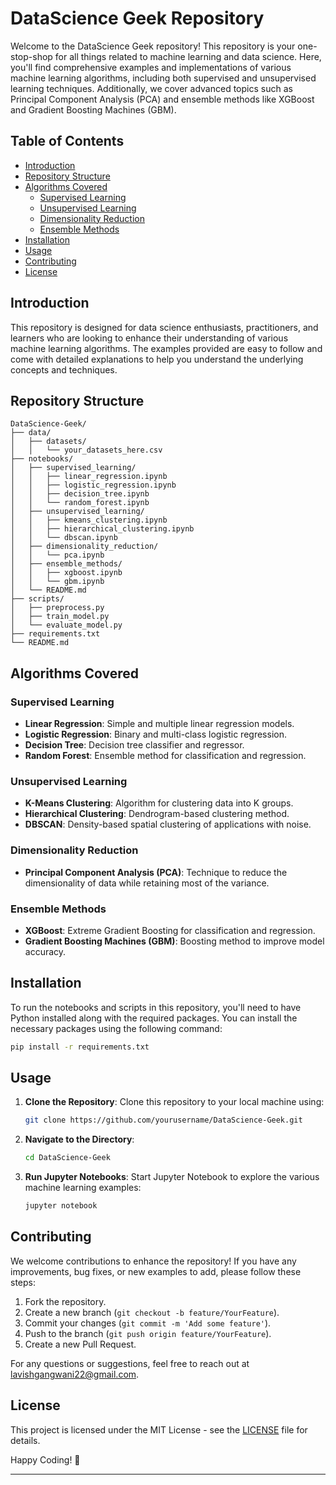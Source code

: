 # DataScience Geek Repository

Welcome to the DataScience Geek repository! This repository is your one-stop-shop for all things related to machine learning and data science. Here, you'll find comprehensive examples and implementations of various machine learning algorithms, including both supervised and unsupervised learning techniques. Additionally, we cover advanced topics such as Principal Component Analysis (PCA) and ensemble methods like XGBoost and Gradient Boosting Machines (GBM).

## Table of Contents

- [Introduction](#introduction)
- [Repository Structure](#repository-structure)
- [Algorithms Covered](#algorithms-covered)
  - [Supervised Learning](#supervised-learning)
  - [Unsupervised Learning](#unsupervised-learning)
  - [Dimensionality Reduction](#dimensionality-reduction)
  - [Ensemble Methods](#ensemble-methods)
- [Installation](#installation)
- [Usage](#usage)
- [Contributing](#contributing)
- [License](#license)

## Introduction

This repository is designed for data science enthusiasts, practitioners, and learners who are looking to enhance their understanding of various machine learning algorithms. The examples provided are easy to follow and come with detailed explanations to help you understand the underlying concepts and techniques.

## Repository Structure

```
DataScience-Geek/
├── data/
│   ├── datasets/
│   │   └── your_datasets_here.csv
├── notebooks/
│   ├── supervised_learning/
│   │   ├── linear_regression.ipynb
│   │   ├── logistic_regression.ipynb
│   │   ├── decision_tree.ipynb
│   │   └── random_forest.ipynb
│   ├── unsupervised_learning/
│   │   ├── kmeans_clustering.ipynb
│   │   ├── hierarchical_clustering.ipynb
│   │   └── dbscan.ipynb
│   ├── dimensionality_reduction/
│   │   └── pca.ipynb
│   ├── ensemble_methods/
│   │   ├── xgboost.ipynb
│   │   └── gbm.ipynb
│   └── README.md
├── scripts/
│   ├── preprocess.py
│   ├── train_model.py
│   └── evaluate_model.py
├── requirements.txt
└── README.md
```

## Algorithms Covered

### Supervised Learning
- **Linear Regression**: Simple and multiple linear regression models.
- **Logistic Regression**: Binary and multi-class logistic regression.
- **Decision Tree**: Decision tree classifier and regressor.
- **Random Forest**: Ensemble method for classification and regression.

### Unsupervised Learning
- **K-Means Clustering**: Algorithm for clustering data into K groups.
- **Hierarchical Clustering**: Dendrogram-based clustering method.
- **DBSCAN**: Density-based spatial clustering of applications with noise.

### Dimensionality Reduction
- **Principal Component Analysis (PCA)**: Technique to reduce the dimensionality of data while retaining most of the variance.

### Ensemble Methods
- **XGBoost**: Extreme Gradient Boosting for classification and regression.
- **Gradient Boosting Machines (GBM)**: Boosting method to improve model accuracy.

## Installation

To run the notebooks and scripts in this repository, you'll need to have Python installed along with the required packages. You can install the necessary packages using the following command:

```bash
pip install -r requirements.txt
```

## Usage

1. **Clone the Repository**: Clone this repository to your local machine using:
   ```bash
   git clone https://github.com/yourusername/DataScience-Geek.git
   ```
2. **Navigate to the Directory**: 
   ```bash
   cd DataScience-Geek
   ```
3. **Run Jupyter Notebooks**: Start Jupyter Notebook to explore the various machine learning examples:
   ```bash
   jupyter notebook
   ```

## Contributing

We welcome contributions to enhance the repository! If you have any improvements, bug fixes, or new examples to add, please follow these steps:

1. Fork the repository.
2. Create a new branch (`git checkout -b feature/YourFeature`).
3. Commit your changes (`git commit -m 'Add some feature'`).
4. Push to the branch (`git push origin feature/YourFeature`).
5. Create a new Pull Request.

For any questions or suggestions, feel free to reach out at lavishgangwani22@gmail.com.

## License

This project is licensed under the MIT License - see the [LICENSE](LICENSE) file for details.

Happy Coding! 🎉

---